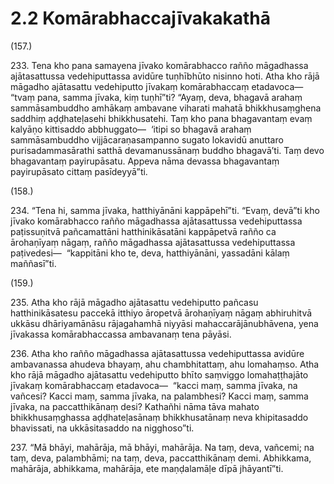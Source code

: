 # 2.2 Komārabhaccajīvakakathā

(157.)

233\. Tena kho pana samayena jīvako komārabhacco rañño māgadhassa ajātasattussa vedehiputtassa avidūre tuṇhībhūto nisinno hoti. Atha kho rājā māgadho ajātasattu vedehiputto jīvakaṃ komārabhaccaṃ etadavoca—  “tvaṃ pana, samma jīvaka, kiṃ tuṇhī”ti? “Ayaṃ, deva, bhagavā arahaṃ sammāsambuddho amhākaṃ ambavane viharati mahatā bhikkhusaṃghena saddhiṃ aḍḍhateḷasehi bhikkhusatehi. Taṃ kho pana bhagavantaṃ evaṃ kalyāṇo kittisaddo abbhuggato—  ‘itipi so bhagavā arahaṃ sammāsambuddho vijjācaraṇasampanno sugato lokavidū anuttaro purisadammasārathi satthā devamanussānaṃ buddho bhagavā’ti. Taṃ devo bhagavantaṃ payirupāsatu. Appeva nāma devassa bhagavantaṃ payirupāsato cittaṃ pasīdeyyā”ti.

(158.)

234\. “Tena hi, samma jīvaka, hatthiyānāni kappāpehī”ti. “Evaṃ, devā”ti kho jīvako komārabhacco rañño māgadhassa ajātasattussa vedehiputtassa paṭissuṇitvā pañcamattāni hatthinikāsatāni kappāpetvā rañño ca ārohaṇīyaṃ nāgaṃ, rañño māgadhassa ajātasattussa vedehiputtassa paṭivedesi—  “kappitāni kho te, deva, hatthiyānāni, yassadāni kālaṃ maññasī”ti.

(159.)

235\. Atha kho rājā māgadho ajātasattu vedehiputto pañcasu hatthinikāsatesu paccekā itthiyo āropetvā ārohaṇīyaṃ nāgaṃ abhiruhitvā ukkāsu dhāriyamānāsu rājagahamhā niyyāsi mahaccarājānubhāvena, yena jīvakassa komārabhaccassa ambavanaṃ tena pāyāsi.

236\. Atha kho rañño māgadhassa ajātasattussa vedehiputtassa avidūre ambavanassa ahudeva bhayaṃ, ahu chambhitattaṃ, ahu lomahaṃso. Atha kho rājā māgadho ajātasattu vedehiputto bhīto saṃviggo lomahaṭṭhajāto jīvakaṃ komārabhaccaṃ etadavoca—  “kacci maṃ, samma jīvaka, na vañcesi? Kacci maṃ, samma jīvaka, na palambhesi? Kacci maṃ, samma jīvaka, na paccatthikānaṃ desi? Kathañhi nāma tāva mahato bhikkhusaṃghassa aḍḍhateḷasānaṃ bhikkhusatānaṃ neva khipitasaddo bhavissati, na ukkāsitasaddo na nigghoso”ti.

237\. “Mā bhāyi, mahārāja, mā bhāyi, mahārāja. Na taṃ, deva, vañcemi; na taṃ, deva, palambhāmi; na taṃ, deva, paccatthikānaṃ demi. Abhikkama, mahārāja, abhikkama, mahārāja, ete maṇḍalamāḷe dīpā jhāyantī”ti.
